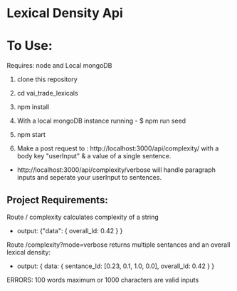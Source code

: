 # Lexical Density Api 


# To Use:
Requires: node and Local mongoDB

1. clone this repository
2. cd vai_trade_lexicals
3. npm install
4. With a local mongoDB instance running - $ npm run seed
5. npm start

6.  Make a post request to : http://localhost:3000/api/complexity/
with a body key "userInput" & a value of a single sentence.

- http://localhost:3000/api/complexity/verbose will handle paragraph inputs and seperate your userInput to sentences.



## Project Requirements: 
Route / complexity calculates complexity of a string
- output: {"data": {
    overall_ld: 0.42
    }
    }

Route /complexity?mode=verbose returns multiple sentances and an overall lexical density:
- output: {
    data: {
        sentance_ld: [0.23, 0.1, 1.0, 0.0],
        overall_ld: 0.42
    }
}

ERRORS: 100 words maximum or 1000 characters are valid inputs

